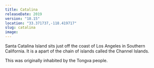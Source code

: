 ```yaml
---
title: Catalina
releaseDate: 2019
version: "10.15"
location: "33.371737,-118.419717"
slug: catalina
image:
---
```

Santa Catalina Island sits just off the coast of Los Angeles in Southern California. It is a apart of the chain of islands called the Channel Islands.

This was originally inhabited by the Tongva people.